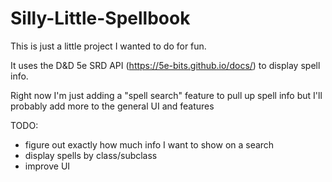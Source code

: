 ﻿# Silly-Little-Spellbook

This is just a little project I wanted to do for fun.

It uses the D&D 5e SRD API (https://5e-bits.github.io/docs/) to display spell info.

Right now I'm just adding a "spell search" feature to pull up spell info but I'll probably add more to the general UI and features

TODO:
- figure out exactly how much info I want to show on a search
- display spells by class/subclass
- improve UI
